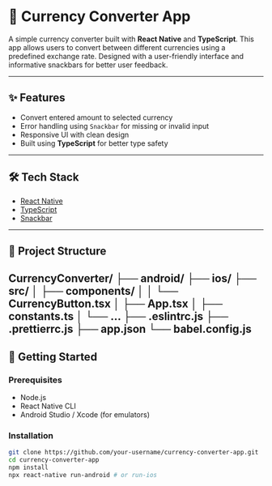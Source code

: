 # 💱 Currency Converter App

A simple currency converter built with **React Native** and **TypeScript**. This app allows users to convert between different currencies using a predefined exchange rate. Designed with a user-friendly interface and informative snackbars for better user feedback.

---

## ✨ Features

- Convert entered amount to selected currency
- Error handling using `Snackbar` for missing or invalid input
- Responsive UI with clean design
- Built using **TypeScript** for better type safety

---

## 🛠️ Tech Stack

- [React Native](https://reactnative.dev/)
- [TypeScript](https://www.typescriptlang.org/)
- [Snackbar](https://www.npmjs.com/package/react-native-snackbar)

---

## 📁 Project Structure

CurrencyConverter/
├── android/
├── ios/
├── src/
│ ├── components/
│ │ └── CurrencyButton.tsx
│ ├── App.tsx
│ ├── constants.ts
│ └── ...
├── .eslintrc.js
├── .prettierrc.js
├── app.json
└── babel.config.js
---

## 🚀 Getting Started

### Prerequisites

- Node.js
- React Native CLI
- Android Studio / Xcode (for emulators)

### Installation

```bash
git clone https://github.com/your-username/currency-converter-app.git
cd currency-converter-app
npm install
npx react-native run-android # or run-ios
